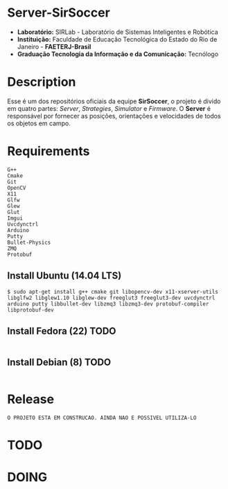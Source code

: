 # Server-SirSoccer #

* **Laboratório:** SIRLab - Laboratório de Sistemas Inteligentes e Robótica
* **Instituição:** Faculdade de Educação Tecnológica do Estado do Rio de Janeiro - **FAETERJ-Brasil**
* **Graduação Tecnologia da Informação e da Comunicação:** Tecnólogo 

# Description

Esse é um dos repositórios oficiais da equipe **SirSoccer**, o projeto é divido em quatro partes: *Server*, *Strategies*, *Simulator* e *Firmware*. O **Server** é responsável por fornecer as posições, orientações e velocidades de todos os objetos em campo.


# Requirements
```
G++
Cmake
Git
OpenCV
X11
Glfw
Glew
Glut
Imgui
Uvcdynctrl
Arduino
Putty
Bullet-Physics
ZMQ
Protobuf
```

## **Install** Ubuntu (14.04 LTS)
```
$ sudo apt-get install g++ cmake git libopencv-dev x11-xserver-utils libglfw2 libglew1.10 libglew-dev freeglut3 freeglut3-dev uvcdynctrl arduino putty libbullet-dev libzmq3 libzmq3-dev protobuf-compiler libprotobuf-dev
```

## **Install** Fedora (22) **TODO**
```

```

## **Install** Debian (8) **TODO**
```

```

# Release
```
O PROJETO ESTA EM CONSTRUCAO. AINDA NAO E POSSIVEL UTILIZA-LO

```

# TODO


# DOING
